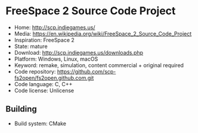 # FreeSpace 2 Source Code Project

- Home: http://scp.indiegames.us/
- Media: https://en.wikipedia.org/wiki/FreeSpace_2_Source_Code_Project
- Inspiration: FreeSpace 2
- State: mature
- Download: http://scp.indiegames.us/downloads.php
- Platform: Windows, Linux, macOS
- Keyword: remake, simulation, content commercial + original required
- Code repository: https://github.com/scp-fs2open/fs2open.github.com.git
- Code language: C, C++
- Code license: Unlicense

## Building

- Build system: CMake

